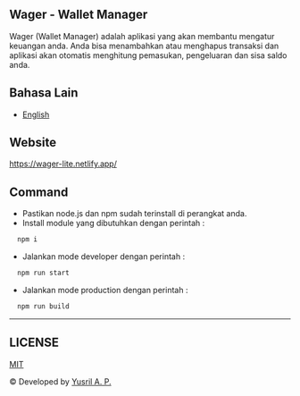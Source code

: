## Wager - Wallet Manager
Wager (Wallet Manager) adalah aplikasi yang akan membantu mengatur keuangan anda. Anda bisa menambahkan atau menghapus transaksi dan aplikasi akan otomatis menghitung pemasukan, pengeluaran dan sisa saldo anda.

## Bahasa Lain
- [English](./README.md)

## Website
https://wager-lite.netlify.app/

## Command
- Pastikan node.js dan npm sudah terinstall di perangkat anda.
- Install module yang dibutuhkan dengan perintah : 
```bash 
  npm i
```
- Jalankan mode developer dengan perintah :
```bash 
  npm run start
```
- Jalankan mode production dengan perintah :
```bash 
  npm run build
```

---
## LICENSE
[MIT](LICENSE.md)

© Developed by [Yusril A. P.](https://github.com/yusril-adr)